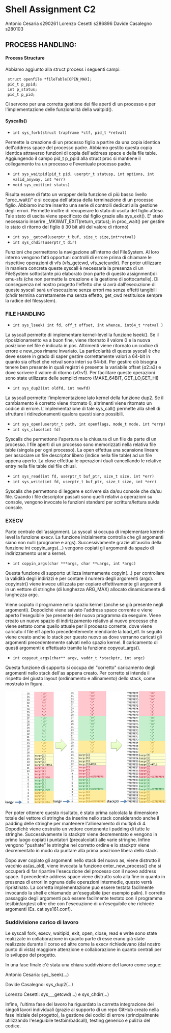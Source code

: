 
# Shell Assignment C2 
Antonio Cesaria s290261 Lorenzo Cesetti s286896 Davide Casalegno s280103

## PROCESS HANDLING:
#### Process Structure

Abbiamo aggiunto alla struct process i seguenti campi:

     struct openfile *fileTable[OPEN_MAX];
     pid_t p_ppid; 
     int p_status;   
     pid_t p_pid;  
Ci servono per una corretta gestione dei file aperti di un processo e per l'implementazione delle funzionalità della waitpid().


#### Syscalls()

- ```int sys_fork(struct trapframe *ctf, pid_t *retval)```
 
Permette la creazione di un processo figlio a partire da una copia identica dell'address space del processo padre. Abbiamo gestito questa copia identica attraverso funzioni  di copia dell'address space e della file table.
Aggiungendo il campo pid_t p_ppid alla struct proc si mantiene il collegamento tra un processo e l'eventuale processo padre.


- ```int sys_waitpid(pid_t pid, userptr_t statusp, int options, int valid_anyway, int *err)```
- ```void sys_exit(int status)```

Risulta essere di fatto un wrapper della funzione di più basso livello "proc_wait()"  e si occupa dell'attesa della terminazione di  un processo figlio. Abbiamo inoltre inserito una serie di controlli dedicati alla gestione degli errori. Permette inoltre di  recuperare lo stato di uscita del figlio atteso. Tale stato di uscita viene specificato dal figlio grazie alla sys_exit(). E' stato necessario inserire _MKWAIT_EXIT(return_status); in proc_wait() per gestire lo stato di ritorno del figlio (i 30 bit alti del valore di ritorno)

- ```int sys__getcwd(userptr_t buf, size_t size,int*retval)```
- ```int sys_chdir(userptr_t dir)```

Funzioni che permettono la navigazione all'interno del FileSystem. Al loro interno vengono fatti opportuni controlli di errore prima di chiamare le rispettive operazioni di vfs (vfs_getcwd, vfs_setcurdir). 
Per poter utilizzare in maniera concreta queste syscall è necessaria la presenza di un FileSystem sottostante più elaborato (non parte di questo assignment)di emu-sfs (che non permette la creazione e la gestione di sottocartelle). Di conseguenza nel nostro progetto l'effetto che si avrà dall'esecuzione di queste syscall sarà un'esecuzione senza errori ma senza effetti tangibili (chdir termina correttamente ma senza effetto, get_cwd restituisce sempre la radice del filesystem).

### FILE HANDLING
 
- ```int sys_lseek( int fd, off_t offset, int whence, int64_t *retval )```

La syscall permette di implementare kernel-level la funzione lseek(). Se il riposizionamento va a buon fine, viene ritornato il valore 0 e la nuova posizione nel file è indicata in pos. Altrimenti viene ritornato un codice di errore e new_pos rimane invariato. La particolarità di questa syscall è che deve essere in grado di saper gestire correttamente valori a 64-bit in quanto sia offset che retval sono interi su 64-bit. Per gestire ciò bisogna tenere ben presente in quali registri è presente la variabile offset ($a2:$a3) e dove scrivere il valore di ritorno ($v0:$v1). Per facilitare queste operazioni sono state utilizzate delle semplici macro (MAKE_64BIT, GET_LO,GET_HI)


- ```int sys_dup2(int oldfd, int newfd)```

La syscall permette l'implementazione lato kernel della funzione dup2. Se il cambiamento è corretto  viene ritornato 0, altrimenti viene ritornato un codice di errore. L'implementazione di tale sys_call() permette alla shell di sfruttare i ridirezionamenti qualora questi siano possibili.

- ```int sys_open(userptr_t path, int openflags, mode_t mode, int *errp)```
- ```int sys_close(int fd)```
 
 Syscalls che permettono l'apertura e la chiusura di un file da parte di un processo. I file aperti di un processo 
 sono memorizzati nella relativa file table (singola per ogni processo). La open effettua una scansione lineare per associare un file descriptor libero (indice nella file table)  ad un file appena aperto. La close effettua le operazioni duali cancellando le relative entry nella file table dei file chiusi. 

- ```int sys_read(int fd, userptr_t buf_ptr, size_t size, int *err)```
- ```int sys_write(int fd, userptr_t buf_ptr, size_t size, int *err)```

Syscalls che permettono di leggere e scrivere sia da/su console che da/su file. Quando i file descriptor passati sono quelli relativi a operazioni su console, vengono invocate le funzioni standard per scrittura/lettura su/da console.


### EXECV

Parte centrale dell'assignment. La syscall si occupa di implementare kernel-level la funzione execv.
La funzione inizialmente controlla che gli argomenti siano non nulli (progname e args). Successivamente grazie all'ausilio della funzione int copyin_args(...) vengono copiati gli argomenti da spazio di indirizzamento user a kernel.

- ``` int copyin_args(char ***args, char **uargs, int *argc) ```

Questa funzione di supporto utilizza internamente copyin(...) per controllare la validità degli indirizzi e per contare il numero degli argomenti (argc). copyinstr() viene invece utilizzata per copiare effettivamente gli argomenti in un vettore di stringhe (di lunghezza ARG_MAX) allocato dinamicamente di lunghezza argc.


Viene copiato il progrname nello spazio kernel (anche se già presente negli argomenti). Dopodichè viene salvato l'address space corrente e viene aperto l'eseguibile (se presente) del nuovo programma da eseguire. Viene creato un nuovo spazio di indirizzamento relativo al nuovo processo che viene settato come quello attuale per il processo corrente, dove viene caricato il file elf aperto precedentemente mendiante la load_elf. In seguito viene creato anche lo stack per questo nuovo as dove verranno caricati gli argomenti precedentemente salvati nello spazio kernel. Il caricamento di questi argomenti è effettuato tramite la funzione copyout_args().

- ``` int copyout_args(char** argv, vaddr_t *stackptr, int argc) ```

Questa funzione di supporto si occupa del "corretto" caricamento degli argomenti nello stack dell'as appena creato. Per corretto si intende il rispetto del giusto layout (ordinamento e allinamento) dello stack, come mostrato in figura.

![stackptr](/stackptr.png)

Per poter ottenere questo risultato, è stato prima calcolata la dimensione totale del vettore di stringhe da inserire nello stack considerando anche il padding delle stringhe per mantenere l'allineamento di multipli di 4. Dopodichè viene costruito un vettore contenente i padding di tutte le stringhe. Successivamente lo stackptr viene decrementato e vengono in primo luogo copiati i puntatori (precalcolati) alle varie stringhe. Infine vengono "pushate" le stringhe nel corretto ordine e lo stackptr viene decrementato in modo da puntare alla prima posizione libera dello stack.


Dopo aver copiato gli argomenti nello stack del nuovo as, viene distrutto il vacchio as(as_old), viene invocata la funzione enter_new_process() che si occuperà di far ripartire l'esecuzione del processo con il nuovo address space. Il precedente address space viene distrutto solo alla fine in quanto in presenza di errori in ognuna delle operazioni intermedie, questo verrà ripristinato. La corretta implementazione può essere testata facilmente invocando la shell e chiamando un'eseguibile (per esempio palin).
Il corretto passaggio degli argomenti può essere facilmente testato con il programma testbin/argtest oltre che con l'esecuzione di un'eseguibile che richiede argomenti (Es. cat sys161.conf). 

### Suddivisione carico di lavoro
Le syscall fork, execv, waitipid, exit, open, close, read e write sono state realizzate in collaborazione in quanto parte di esse erano già state realizzate durante il corso ed altre come la execv richiedevano (dal nostro punto di vista) maggiore attenzione e collaborazione in quanto centrali per lo sviluppo del progetto.

In una fase finale c'è stata una chiara suddivisione del lavoro come segue:

Antonio Cesaria: sys_lseek(...)

Davide Casalegno: sys_dup2(...)

Lorenzo Cesetti: sys___getcwd(...) e sys_chdir(...)

Infine, l'ultima fase del lavoro ha riguardato la corretta integrazione dei singoli lavori individuali (grazie al supporto di un repo GitHub creato nella fase iniziale del progetto), la gestione dei codici di errore (principalmente utilizzando l'eseguibile testbin/badcall), testing generico e pulizia del codice.
